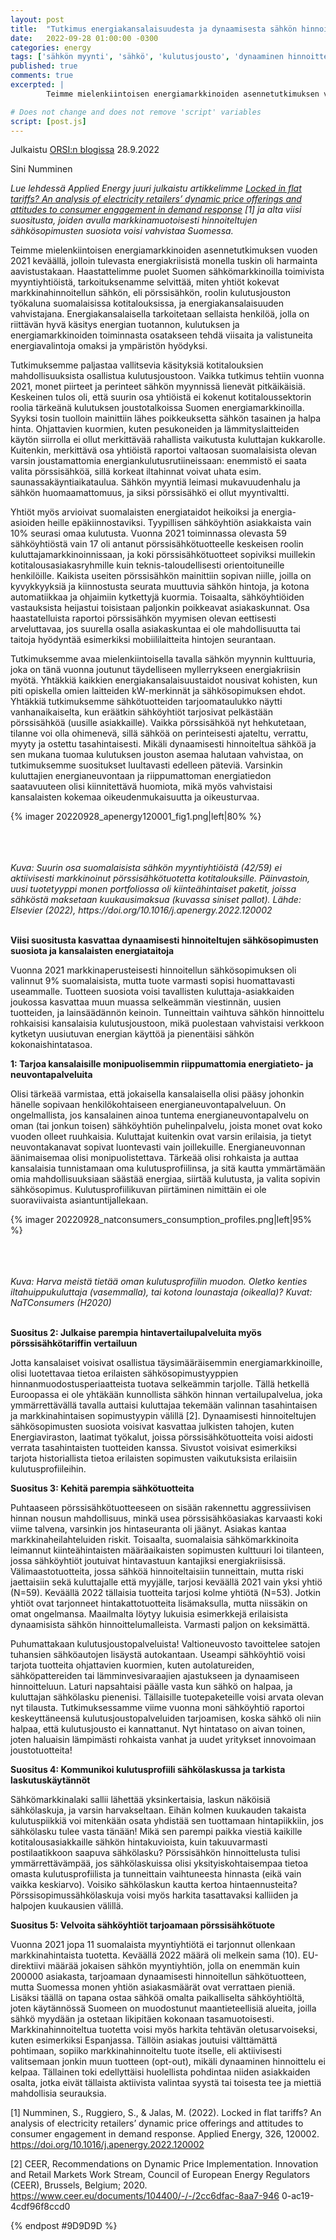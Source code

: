 ```yaml
---
layout: post
title:  "Tutkimus energiakansalaisuudesta ja dynaamisesta sähkön hinnoittelusta "
date:   2022-09-28 01:00:00 -0300
categories: energy
tags: ['sähkön myynti', 'sähkö', 'kulutusjousto', 'dynaaminen hinnoittelu', 'pörssisähkö', 'energiakansalaisuus', 'energiademokratia']
published: true
comments: true
excerpted: |
        Teimme mielenkiintoisen energiamarkkinoiden asennetutkimuksen vuoden 2021 keväällä, jolloin tulevasta energiakriisistä monella tuskin oli harmainta aavistustakaan. Haastattelimme puolet Suomen sähkömarkkinoilla toimivista myyntiyhtiöistä, tarkoituksenamme selvittää, miten yhtiöt kokevat markkinahinnoitellun sähkön, eli pörssisähkön, roolin kulutusjouston työkaluna suomalaisissa kotitalouksissa, ja energiakansalaisuuden vahvistajana. Energiakansalaisella tarkoitetaan sellaista henkilöä, jolla on riittävän hyvä käsitys energian tuotannon, kulutuksen ja energiamarkkinoiden toiminnasta osatakseen tehdä viisaita ja valistuneita energiavalintoja omaksi ja ympäristön hyödyksi.

# Does not change and does not remove 'script' variables
script: [post.js]
---
```

Julkaistu [ORSI:n blogissa](https://www.ecowelfare.fi/2022/09/28/sahkosopimussuositukset-blogi/) 28.9.2022

Sini Numminen

<i>Lue lehdessä Applied Energy juuri julkaistu artikkelimme [Locked in flat tariffs? An analysis of electricity retailers’ dynamic price offerings and attitudes to consumer engagement in demand response](https://www.sciencedirect.com/science/article/pii/S0306261922012594?via%3Dihub) [1] ja alta viisi suositusta, joiden avulla markkinamuotoisesti hinnoiteltujen sähkösopimusten suosiota voisi vahvistaa Suomessa.</i>

Teimme mielenkiintoisen energiamarkkinoiden asennetutkimuksen vuoden 2021 keväällä, jolloin tulevasta energiakriisistä monella tuskin oli harmainta aavistustakaan. Haastattelimme puolet Suomen sähkömarkkinoilla toimivista myyntiyhtiöistä, tarkoituksenamme selvittää, miten yhtiöt kokevat markkinahinnoitellun sähkön, eli pörssisähkön, roolin kulutusjouston työkaluna suomalaisissa kotitalouksissa, ja energiakansalaisuuden vahvistajana. Energiakansalaisella tarkoitetaan sellaista henkilöä, jolla on riittävän hyvä käsitys energian tuotannon, kulutuksen ja energiamarkkinoiden toiminnasta osatakseen tehdä viisaita ja valistuneita energiavalintoja omaksi ja ympäristön hyödyksi.

Tutkimuksemme paljastaa vallitsevia käsityksiä kotitalouksien mahdollisuuksista osallistua kulutusjoustoon. Vaikka tutkimus tehtiin vuonna 2021, monet piirteet ja perinteet sähkön myynnissä lienevät pitkäikäisiä. Keskeinen tulos oli, että suurin osa yhtiöistä ei kokenut kotitaloussektorin roolia tärkeänä kulutuksen joustotalkoissa Suomen energiamarkkinoilla. Syyksi tosin tuolloin mainittiin lähes poikkeuksetta sähkön tasainen ja halpa hinta. Ohjattavien kuormien, kuten pesukoneiden ja lämmityslaitteiden käytön siirrolla ei ollut merkittävää rahallista vaikutusta kuluttajan kukkarolle. Kuitenkin, merkittävä osa yhtiöistä raportoi valtaosan suomalaisista olevan varsin joustamattomia energiankulutusrutiineissaan: enemmistö ei saata valita pörssisähköä, sillä korkeat iltahinnat voivat uhata esim. saunassakäyntiaikataulua. Sähkön myyntiä leimasi mukavuudenhalu ja sähkön huomaamattomuus, ja siksi pörssisähkö ei ollut myyntivaltti.

Yhtiöt myös arvioivat suomalaisten energiataidot heikoiksi ja energia-asioiden heille epäkiinnostaviksi. Tyypillisen sähköyhtiön asiakkaista vain 10% seurasi omaa kulutusta. Vuonna 2021 toiminnassa olevasta 59 sähköyhtiöstä vain 17 oli antanut pörssisähkötuotteelle keskeisen roolin kuluttajamarkkinoinnissaan, ja koki pörssisähkötuotteet sopiviksi muillekin kotitalousasiakasryhmille kuin teknis-taloudellisesti orientoituneille henkilöille. Kaikista useiten pörssisähkön mainittiin sopivan niille, joilla on kyvykkyyksiä ja kiinnostusta seurata muuttuvia sähkön hintoja, ja kotona automatiikkaa ja ohjaimiin kytkettyjä kuormia. Toisaalta, sähköyhtiöiden vastauksista heijastui toisistaan paljonkin poikkeavat asiakaskunnat. Osa haastatelluista raportoi pörssisähkön myymisen olevan eettisesti arveluttavaa, jos suurella osalla asiakaskuntaa ei ole mahdollisuutta tai taitoja hyödyntää esimerkiksi mobiililaitteita hintojen seurantaan.

Tutkimuksemme avaa mielenkiintoisella tavalla sähkön myynnin kulttuuria, joka on tänä vuonna joutunut täydelliseen myllerrykseen energiakriisin myötä. Yhtäkkiä kaikkien energiakansalaisuustaidot nousivat kohisten, kun piti opiskella omien laitteiden kW-merkinnät ja sähkösopimuksen ehdot. Yhtäkkiä tutkimuksemme sähkötuotteiden tarjoomataulukko näytti vanhanaikaiselta, kun eräätkin sähköyhtiöt tarjosivat pelkästään pörssisähköä (uusille asiakkaille). Vaikka pörssisähköä nyt hehkutetaan, tilanne voi olla ohimenevä, sillä sähköä on perinteisesti ajateltu, verrattu, myyty ja ostettu tasahintaisesti. Mikäli dynaamisesti hinnoiteltua sähköä ja sen mukana tuomaa kulutuksen jouston asemaa halutaan vahvistaa, on tutkimuksemme suositukset luultavasti edelleen päteviä. Varsinkin kuluttajien energianeuvontaan ja riippumattoman energiatiedon saatavuuteen olisi kiinnitettävä huomiota, mikä myös vahvistaisi kansalaisten kokemaa oikeudenmukaisuutta ja oikeusturvaa.

{% imager 20220928_apenergy120001_fig1.png|left|80% %}
<br>
<br>
<br>
<br>
<div style="clear:both;"></div>
<i>Kuva: Suurin osa suomalaisista sähkön myyntiyhtiöistä (42/59) ei aktiivisesti markkinoinut pörssisähkötuotetta kotitalouksille. Päinvastoin, uusi tuotetyyppi monen portfoliossa oli kiinteähintaiset paketit, joissa sähköstä maksetaan kuukausimaksua (kuvassa siniset pallot). Lähde: Elsevier (2022), https://doi.org/10.1016/j.apenergy.2022.120002</i>
<div style="clear:both;"></div>
<br>

<b>Viisi suositusta kasvattaa dynaamisesti hinnoiteltujen sähkösopimusten suosiota ja kansalaisten energiataitoja</b>

Vuonna 2021 markkinaperusteisesti hinnoitellun sähkösopimuksen oli valinnut 9% suomalaisista, mutta tuote varmasti sopisi huomattavasti useammalle. Tuotteen suosiota voisi tavallisten kuluttaja-asiakkaiden joukossa kasvattaa muun muassa selkeämmän viestinnän, uusien tuotteiden, ja lainsäädännön keinoin. Tunneittain vaihtuva sähkön hinnoittelu rohkaisisi kansalaisia kulutusjoustoon, mikä puolestaan vahvistaisi verkkoon kytketyn uusiutuvan energian käyttöä ja pienentäisi sähkön kokonaishintatasoa.

<b>1: Tarjoa kansalaisille monipuolisemmin riippumattomia energiatieto- ja neuvontapalveluita</b>

Olisi tärkeää varmistaa, että jokaisella kansalaisella olisi pääsy johonkin hänelle sopivaan henkilökohtaiseen energianeuvontapalveluun. On ongelmallista, jos kansalainen ainoa tuntema energianeuvontapalvelu on oman (tai jonkun toisen) sähköyhtiön puhelinpalvelu, joista monet ovat koko vuoden olleet ruuhkaisia. Kuluttajat kuitenkin ovat varsin erilaisia, ja tietyt neuvontakanavat sopivat luontevasti vain joillekuille. Energianeuvonnan äänimaisemaa olisi monipuolistettava. Tärkeää olisi rohkaista ja auttaa kansalaisia tunnistamaan oma kulutusprofiilinsa, ja sitä kautta ymmärtämään omia mahdollisuuksiaan säästää energiaa, siirtää kulutusta, ja valita sopivin sähkösopimus. Kulutusprofiilikuvan piirtäminen nimittäin ei ole suoraviivaista asiantuntijallekaan.

{% imager 20220928_natconsumers_consumption_profiles.png|left|95% %}
<br>
<br>
<br>
<br>
<div style="clear:both;"></div>
<i>Kuva: Harva meistä tietää oman kulutusprofiilin muodon. Oletko kenties iltahuippukuluttaja (vasemmalla), tai kotona lounastaja (oikealla)? Kuvat: NaTConsumers (H2020)</i>
<div style="clear:both;"></div>
<br>

<b>Suositus 2: Julkaise parempia hintavertailupalveluita myös pörssisähkötariffin vertailuun</b>

Jotta kansalaiset voisivat osallistua täysimääräisemmin energiamarkkinoille, olisi luotettavaa tietoa erilaisten sähkösopimustyyppien hinnanmuodostusperiaatteista tuotava selkeämmin tarjolle. Tällä hetkellä Euroopassa ei ole yhtäkään kunnollista sähkön hinnan vertailupalvelua, joka ymmärrettävällä tavalla auttaisi kuluttajaa tekemään valinnan tasahintaisen ja markkinahintaisen sopimustyypin välillä [2]. Dynaamisesti hinnoiteltujen sähkösopimusten suosiota voisivat kasvattaa julkisten tahojen, kuten Energiaviraston, laatimat työkalut, joissa pörssisähkötuotteita voisi aidosti verrata tasahintaisten tuotteiden kanssa. Sivustot voisivat esimerkiksi tarjota historiallista tietoa erilaisten sopimusten vaikutuksista erilaisiin kulutusprofiileihin.

<b>Suositus 3: Kehitä parempia sähkötuotteita</b>

Puhtaaseen pörssisähkötuotteeseen on sisään rakennettu aggressiivisen hinnan nousun mahdollisuus, minkä usea pörssisähköasiakas karvaasti koki viime talvena, varsinkin jos hintaseuranta oli jäänyt. Asiakas kantaa markkinaheilahteluiden riskit. Toisaalta, suomalaisia sähkömarkkinoita leimannut kiinteähintaisten määräaikaisten sopimusten kulttuuri loi tilanteen, jossa sähköyhtiöt joutuivat hintavastuun kantajiksi energiakriisissä. Välimaastotuotteita, jossa sähköä hinnoiteltaisiin tunneittain, mutta riski jaettaisiin sekä kuluttajalle että myyjälle, tarjosi keväällä 2021 vain yksi yhtiö (N=59). Keväällä 2022 tällaisia tuotteita tarjosi kolme yhtiötä (N=53). Jotkin yhtiöt ovat tarjonneet hintakattotuotteita lisämaksulla, mutta niissäkin on omat ongelmansa. Maailmalta löytyy lukuisia esimerkkejä erilaisista dynaamisista sähkön hinnoittelumalleista. Varmasti paljon on keksimättä.

Puhumattakaan kulutusjoustopalveluista! Valtioneuvosto tavoittelee satojen tuhansien sähköautojen lisäystä autokantaan. Useampi sähköyhtiö voisi tarjota tuotteita ohjattavien kuormien, kuten autolatureiden, sähköpattereiden tai lämminvesivaraajien ajastukseen ja dynaamiseen hinnoitteluun. Laturi napsahtaisi päälle vasta kun sähkö on halpaa, ja kuluttajan sähkölasku pienenisi. Tällaisille tuotepaketeille voisi arvata olevan nyt tilausta. Tutkimuksessamme viime vuonna moni sähköyhtiö raportoi keskeyttäneensä kulutusjoustopalveluiden tarjoamisen, koska sähkö oli niin halpaa, että kulutusjousto ei kannattanut. Nyt hintataso on aivan toinen, joten haluaisin lämpimästi rohkaista vanhat ja uudet yritykset innovoimaan joustotuotteita!

<b>Suositus 4: Kommunikoi kulutusprofiili sähkölaskussa ja tarkista laskutuskäytännöt</b>

Sähkömarkkinalaki sallii lähettää yksinkertaisia, laskun näköisiä sähkölaskuja, ja varsin harvakseltaan. Eihän kolmen kuukauden takaista kulutuspiikkiä voi mitenkään osata yhdistää sen tuottamaan hintapiikkiin, jos sähkölasku tulee vasta tänään! Mikä sen parempi paikka viestiä kaikille kotitalousasiakkaille sähkön hintakuvioista, kuin takuuvarmasti postilaatikkoon saapuva sähkölasku? Pörssisähkön hinnoittelusta tulisi ymmärrettävämpää, jos sähkölaskuissa olisi yksityiskohtaisempaa tietoa omasta kulutusprofiilista ja tunneittain vaihtuneesta hinnasta (eikä vain vaikka keskiarvo). Voisiko sähkölaskun kautta kertoa hintaennusteita? Pörssisopimussähkölaskuja voisi myös harkita tasattavaksi kalliiden ja halpojen kuukausien välillä.

<b>Suositus 5: Velvoita sähköyhtiöt tarjoamaan pörssisähkötuote</b>

Vuonna 2021 jopa 11 suomalaista myyntiyhtiötä ei tarjonnut ollenkaan markkinahintaista tuotetta. Keväällä 2022 määrä oli melkein sama (10). EU-direktiivi määrää jokaisen sähkön myyntiyhtiön, jolla on enemmän kuin 200000 asiakasta, tarjoamaan dynaamisesti hinnoitellun sähkötuotteen, mutta Suomessa monen yhtiön asiakasmäärät ovat verrattaen pieniä. Lisäksi täällä on tapana ostaa sähköä omalta paikalliselta sähköyhtiöltä, joten käytännössä Suomeen on muodostunut maantieteellisiä alueita, joilla sähkö myydään ja ostetaan likipitäen kokonaan tasamuotoisesti. Markkinahinnoiteltua tuotetta voisi myös harkita tehtävän oletusarvoiseksi, kuten esimerkiksi Espanjassa. Tällöin asiakas joutuisi välttämättä pohtimaan, sopiiko markkinahinnoiteltu tuote itselle, eli aktiivisesti valitsemaan jonkin muun tuotteen (opt-out), mikäli dynaaminen hinnoittelu ei kelpaa. Tällainen toki edellyttäisi huolellista pohdintaa niiden asiakkaiden osalta, jotka eivät tällaista aktiivista valintaa syystä tai toisesta tee ja miettiä mahdollisia seurauksia.

[1] Numminen, S., Ruggiero, S., & Jalas, M. (2022). Locked in flat tariffs? An analysis of electricity retailers’ dynamic price offerings and attitudes to consumer engagement in demand response. Applied Energy, 326, 120002. https://doi.org/10.1016/j.apenergy.2022.120002

[2] CEER, Recommendations on Dynamic Price Implementation. Innovation and Retail Markets Work Stream, Council of European Energy Regulators (CEER), Brussels, Belgium; 2020. https://www.ceer.eu/documents/104400/-/-/2cc6dfac-8aa7-946 0-ac19-4cdf96f8ccd0

{% endpost #9D9D9D %}
